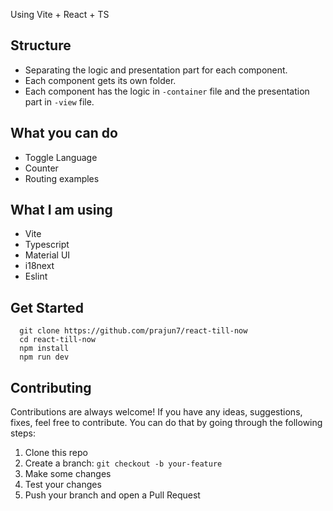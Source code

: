 Using Vite + React + TS

## Structure

- Separating the logic and presentation part for each component.
- Each component gets its own folder.
- Each component has the logic in `-container` file and the presentation part in `-view` file.

## What you can do
- Toggle Language 
- Counter
- Routing examples

## What I am using
- Vite
- Typescript
- Material UI
- i18next
- Eslint

## Get Started
```
  git clone https://github.com/prajun7/react-till-now
  cd react-till-now
  npm install
  npm run dev
```

## Contributing

Contributions are always welcome! If you have any ideas, suggestions, fixes, feel free to contribute. You can do that by going through the following steps:

1. Clone this repo
2. Create a branch: `git checkout -b your-feature`
3. Make some changes
4. Test your changes
5. Push your branch and open a Pull Request
